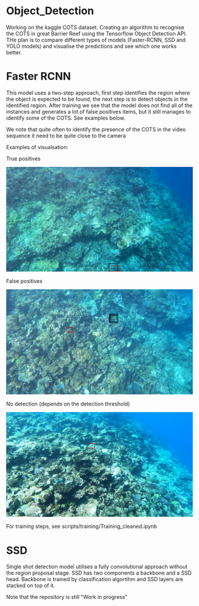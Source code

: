 # Object_Detection

Working on the kaggle COTS dataset. Creating an algorithm to recognise the COTS in great Barrier Reef using the Tensorflow Object Detection API. THe plan is to compare different types of models (Faster-RCNN, SSD and YOLO models) and visualise the predictions and see which one works better.

# Faster RCNN

This model uses a two-step approach, first step identifies the region where the object is expected to be found, the next step is to detect objects in the identified region.  After training we see that the model does not find all of the instances and generates a lot of false positives items, but it still manages to identify some of the COTS. See examples below.

We note that quite often to identify the presence of the COTS in the video sequence it need to be quite close to the camera

Examples of visualsation:

True positives

![faster RCNN tp](docs/images/faster_RCNN/detection_Faster_RCNN_77_tp.png) 

False positives

![false positives](docs/images/faster_RCNN/detection_Faster_RCNN_442_fp.png)

No detection (depends on the detection threshold)

![no detection](docs/images/faster_RCNN/detection_Faster_RCNN_3_no.png)

For training steps, see scripts/training/Training_cleaned.ipynb

# SSD

Single shot detection model utilises a fully convolutional approach without the region proposal stage. SSD has two components a backbone and a SSD head. Backbone is trained by classification algortihm and SSD layers are stacked on top of it.

Note that the repository is still "Work in progress"